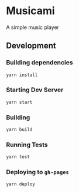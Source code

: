 # Musicami

A simple music player

## Development

### Building dependencies
```bash
yarn install
```

### Starting Dev Server
```bash
yarn start
```

### Building
```bash
yarn build
```

### Running Tests
```bash
yarn test
```
### Deploying to `gh-pages`
```bash
yarn deploy
```